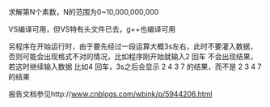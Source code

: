求解第N个素数，N的范围为0~10,000,000,000

VS编译可用，但VS特有头文件已去，g++也编译可用

另程序在开始运行时，由于要先经过一段运算大概3s左右，此时不要灌入数据，否则可能会出现格式不对的情况，比如程序刚开始就输入2 回车 不会出现结果，若这时继续输入数据
比如4 回车，3s之后会显示 2 4 3 7 的结果，而不是 2 3 4 7的结果  

报告文档参见http://www.cnblogs.com/wbink/p/5944206.html
